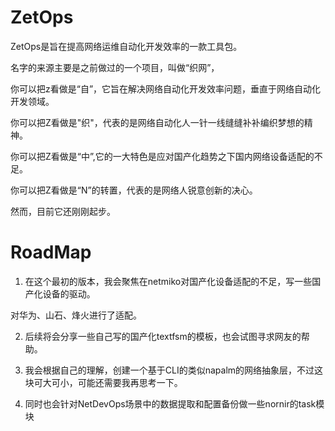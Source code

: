 
# ZetOps
ZetOps是旨在提高网络运维自动化开发效率的一款工具包。

名字的来源主要是之前做过的一个项目，叫做“织网”，

你可以把z看做是“自”，它旨在解决网络自动化开发效率问题，垂直于网络自动化开发领域。

你可以把Z看做是"织"，代表的是网络自动化人一针一线缝缝补补编织梦想的精神。

你可以把Z看做是“中”,它的一大特色是应对国产化趋势之下国内网络设备适配的不足。

你可以把Z看做是“N”的转置，代表的是网络人锐意创新的决心。

然而，目前它还刚刚起步。

# RoadMap

1. 在这个最初的版本，我会聚焦在netmiko对国产化设备适配的不足，写一些国产化设备的驱动。

对华为、山石、烽火进行了适配。

2. 后续将会分享一些自己写的国产化textfsm的模板，也会试图寻求网友的帮助。

3. 我会根据自己的理解，创建一个基于CLI的类似napalm的网络抽象层，不过这块可大可小，可能还需要我再思考一下。

4. 同时也会针对NetDevOps场景中的数据提取和配置备份做一些nornir的task模块
